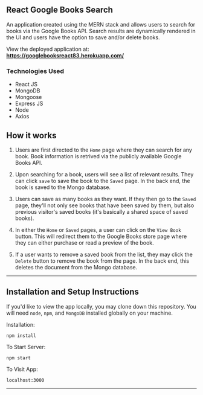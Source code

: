 ## React Google Books Search

An application created using the MERN stack and allows users to search for books via the Google Books API. Search results are dynamically rendered in the UI and users have the option to save and/or delete books.

View the deployed application at: <b><a href="https://googlebooksreact83.herokuapp.com/" target="_blank">https://googlebooksreact83.herokuapp.com/</a></b>

### Technologies Used
 - React JS
 - MongoDB
 - Mongoose
 - Express JS
 - Node
 - Axios

## How it works

1. Users are first directed to the `Home` page where they can search for any book. Book information is retrived via the publicly available Google Books API.

2. Upon searching for a book, users will see a list of relevant results. They can click `save` to save the book to the `Saved` page. In the back end, the book is saved to the Mongo database.

3. Users can save as many books as they want. If they then go to the `Saved` page, they'll not only see books that have been saved by them, but also previous visitor's saved books (it's basically a shared space of saved books).

4. In either the `Home` or `Saved` pages, a user can click on the `View Book` button. This will redirect them to the Google Books store page where they can either purchase or read a preview of the book.

5. If a user wants to remove a saved book from the list, they may click the `Delete` button to remove the book from the page. In the back end, this deletes the document from the Mongo database.


---

## Installation and Setup Instructions


If you'd like to view the app locally, you may clone down this repository. You will need `node`, `npm`, and `MongoDB` installed globally on your machine.  

Installation:

`npm install`  

To Start Server:

`npm start`  

To Visit App:

`localhost:3000`  

---

